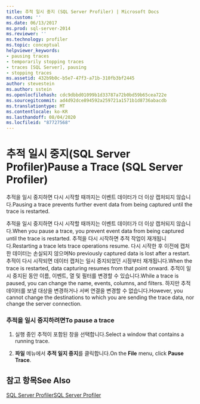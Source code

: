 ```yaml
---
title: 추적 일시 중지 (SQL Server Profiler) | Microsoft Docs
ms.custom: ''
ms.date: 06/13/2017
ms.prod: sql-server-2014
ms.reviewer: ''
ms.technology: profiler
ms.topic: conceptual
helpviewer_keywords:
- pausing traces
- temporarily stopping traces
- traces [SQL Server], pausing
- stopping traces
ms.assetid: 432b9b0c-b5e7-47f3-a71b-310fb3bf2445
author: stevestein
ms.author: sstein
ms.openlocfilehash: cdc9dbbd01099b1d33787a72b0bd59b65cea722e
ms.sourcegitcommit: ad4d92dce894592a259721a1571b1d8736abacdb
ms.translationtype: MT
ms.contentlocale: ko-KR
ms.lasthandoff: 08/04/2020
ms.locfileid: "87727568"
---
```

# <a name="pause-a-trace-sql-server-profiler"></a><span data-ttu-id="1359d-102">추적 일시 중지(SQL Server Profiler)</span><span class="sxs-lookup"><span data-stu-id="1359d-102">Pause a Trace (SQL Server Profiler)</span></span>
  <span data-ttu-id="1359d-103">추적을 일시 중지하면 다시 시작할 때까지는 이벤트 데이터가 더 이상 캡처되지 않습니다.</span><span class="sxs-lookup"><span data-stu-id="1359d-103">Pausing a trace prevents further event data from being captured until the trace is restarted.</span></span>  
  
 <span data-ttu-id="1359d-104">추적을 일시 중지하면 다시 시작할 때까지는 이벤트 데이터가 더 이상 캡처되지 않습니다.</span><span class="sxs-lookup"><span data-stu-id="1359d-104">When you pause a trace, you prevent event data from being captured until the trace is restarted.</span></span> <span data-ttu-id="1359d-105">추적을 다시 시작하면 추적 작업이 재개됩니다.</span><span class="sxs-lookup"><span data-stu-id="1359d-105">Restarting a trace lets trace operations resume.</span></span> <span data-ttu-id="1359d-106">다시 시작한 후 이전에 캡처한 데이터는 손실되지 않으며</span><span class="sxs-lookup"><span data-stu-id="1359d-106">No previously captured data is lost after a restart.</span></span> <span data-ttu-id="1359d-107">추적이 다시 시작되면 데이터 캡처는 일시 중지되었던 시점부터 재개됩니다.</span><span class="sxs-lookup"><span data-stu-id="1359d-107">When the trace is restarted, data capturing resumes from that point onward.</span></span> <span data-ttu-id="1359d-108">추적이 일시 중지된 동안 이름, 이벤트, 열 및 필터를 변경할 수 있습니다.</span><span class="sxs-lookup"><span data-stu-id="1359d-108">While a trace is paused, you can change the name, events, columns, and filters.</span></span> <span data-ttu-id="1359d-109">하지만 추적 데이터를 보낼 대상을 변경하거나 서버 연결을 변경할 수 없습니다.</span><span class="sxs-lookup"><span data-stu-id="1359d-109">However, you cannot change the destinations to which you are sending the trace data, nor change the server connection.</span></span>  
  
### <a name="to-pause-a-trace"></a><span data-ttu-id="1359d-110">추적을 일시 중지하려면</span><span class="sxs-lookup"><span data-stu-id="1359d-110">To pause a trace</span></span>  
  
1.  <span data-ttu-id="1359d-111">실행 중인 추적이 포함된 창을 선택합니다.</span><span class="sxs-lookup"><span data-stu-id="1359d-111">Select a window that contains a running trace.</span></span>  
  
2.  <span data-ttu-id="1359d-112">**파일** 메뉴에서 **추적 일지 중지**를 클릭합니다.</span><span class="sxs-lookup"><span data-stu-id="1359d-112">On the **File** menu, click **Pause Trace**.</span></span>  
  
## <a name="see-also"></a><span data-ttu-id="1359d-113">참고 항목</span><span class="sxs-lookup"><span data-stu-id="1359d-113">See Also</span></span>  
 [<span data-ttu-id="1359d-114">SQL Server Profiler</span><span class="sxs-lookup"><span data-stu-id="1359d-114">SQL Server Profiler</span></span>](sql-server-profiler.md)  
  
  

